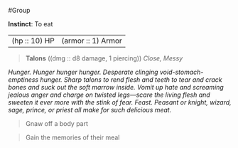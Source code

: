 #Group

**Instinct**: To eat

|       |         |
| ----- | ------- |
| (hp :: 10) HP | (armor :: 1) Armor |

> **Talons** ((dmg :: d8 damage, 1 piercing))
> *Close, Messy*

*Hunger. Hunger hunger hunger. Desperate clinging void-stomach-emptiness hunger. Sharp talons to rend flesh and teeth to tear and crack bones and suck out the soft marrow inside. Vomit up hate and screaming jealous anger and charge on twisted legs—scare the living flesh and sweeten it ever more with the stink of fear. Feast. Peasant or knight, wizard, sage, prince, or priest all make for such delicious meat.*

>Gnaw off a body part

>Gain the memories of their meal